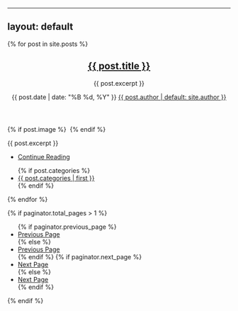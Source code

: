 <!--/index.md-->
---
layout: default
---

<!-- Post -->
{% for post in site.posts %}
    <article class="post">
        <header>
            <div class="title">
                <h2><a href="{{ post.url }}">{{ post.title }}</a></h2>
                <p>{{ post.excerpt }}</p>
            </div>
            <div class="meta">
                <time class="published" datetime="{{ post.date | date: '%Y-%m-%d' }}">{{ post.date | date: "%B %d, %Y" }}</time>
                <a href="#" class="author"><span class="name">{{ post.author | default: site.author }}</span><img src="{{ site.baseurl }}/images/avatar.jpg" alt="" /></a>
            </div>
        </header>
        {% if post.image %}
            <a href="{{ post.url }}" class="image featured"><img src="{{ post.image }}" alt="" /></a>
        {% endif %}
        <p>{{ post.excerpt }}</p>
        <footer>
            <ul class="actions">
                <li><a href="{{ post.url }}" class="button large">Continue Reading</a></li>
            </ul>
            <ul class="stats">
                {% if post.categories %}
                    <li><a href="#">{{ post.categories | first }}</a></li>
                {% endif %}
                <!-- You can add more stats here if you want, like comments or likes -->
            </ul>
        </footer>
    </article>
{% endfor %}

<!-- Pagination -->
{% if paginator.total_pages > 1 %}
    <ul class="actions pagination">
        {% if paginator.previous_page %}
            <li><a href="{{ paginator.previous_page_path | prepend: site.baseurl | replace: '//', '/' }}" class="button large previous">Previous Page</a></li>
        {% else %}
            <li><a href="#" class="disabled button large previous">Previous Page</a></li>
        {% endif %}
        {% if paginator.next_page %}
            <li><a href="{{ paginator.next_page_path | prepend: site.baseurl | replace: '//', '/' }}" class="button large next">Next Page</a></li>
        {% else %}
            <li><a href="#" class="disabled button large next">Next Page</a></li>
        {% endif %}
    </ul>
{% endif %}
